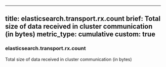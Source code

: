 
---
title: elasticsearch.transport.rx.count
brief: Total size of data received in cluster communication (in bytes)
metric_type: cumulative
custom: true
---
### elasticsearch.transport.rx.count

Total size of data received in cluster communication (in bytes)
